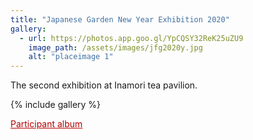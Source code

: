 ```yaml
---
title: "Japanese Garden New Year Exhibition 2020"
gallery:
  - url: https://photos.app.goo.gl/YpCQSY32ReK25uZU9
    image_path: /assets/images/jfg2020y.jpg
    alt: "placeimage 1"
---
```

The second exhibition at Inamori tea pavilion. <br>

{% include gallery %}


<a href="https://photos.app.goo.gl/YpCQSY32ReK25uZU9" style="color:rgb(180, 0, 0)" >Participant album</a>